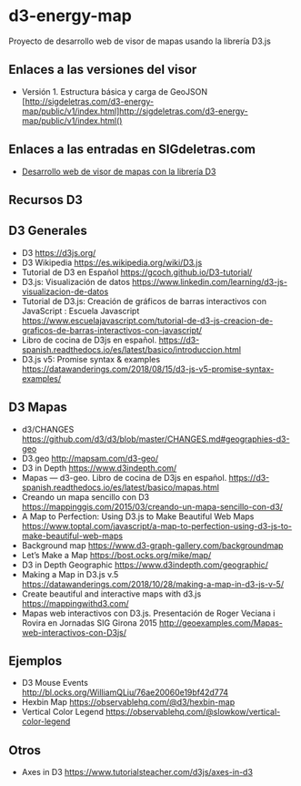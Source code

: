 # d3-energy-map

Proyecto de desarrollo web de visor de mapas usando la librería D3.js

## Enlaces a las versiones del visor

- Versión 1. Estructura básica y carga de GeoJSON [http://sigdeletras.com/d3-energy-map/public/v1/index.html]http://sigdeletras.com/d3-energy-map/public/v1/index.html()

## Enlaces a las entradas en SIGdeletras.com

- [Desarrollo web de visor de mapas con la librería D3](http://sigdeletras.com/2021/desarrollo-web-de-visor-de-mapas-con-la-libreria-d3/) 

## Recursos D3

## D3 Generales

- D3 https://d3js.org/
- D3 Wikipedia https://es.wikipedia.org/wiki/D3.js
- Tutorial de D3 en Español  https://gcoch.github.io/D3-tutorial/
- D3.js: Visualización de datos https://www.linkedin.com/learning/d3-js-visualizacion-de-datos
- Tutorial de D3.js: Creación de gráficos de barras interactivos con JavaScript : Escuela Javascript  https://www.escuelajavascript.com/tutorial-de-d3-js-creacion-de-graficos-de-barras-interactivos-con-javascript/
- Libro de cocina de D3js en español. https://d3-spanish.readthedocs.io/es/latest/basico/introduccion.html
- D3.js v5: Promise syntax & examples https://datawanderings.com/2018/08/15/d3-js-v5-promise-syntax-examples/

## D3 Mapas

- d3/CHANGES https://github.com/d3/d3/blob/master/CHANGES.md#geographies-d3-geo
- D3.geo http://mapsam.com/d3-geo/
- D3 in Depth https://www.d3indepth.com/
- Mapas — d3-geo. Libro de cocina de D3js en español. https://d3-spanish.readthedocs.io/es/latest/basico/mapas.html
- Creando un mapa sencillo con D3 https://mappinggis.com/2015/03/creando-un-mapa-sencillo-con-d3/
- A Map to Perfection: Using D3.js to Make Beautiful Web Maps https://www.toptal.com/javascript/a-map-to-perfection-using-d3-js-to-make-beautiful-web-maps
- Background map https://www.d3-graph-gallery.com/backgroundmap
- Let’s Make a Map https://bost.ocks.org/mike/map/
- D3 in Depth Geographic https://www.d3indepth.com/geographic/
- Making a Map in D3.js v.5 https://datawanderings.com/2018/10/28/making-a-map-in-d3-js-v-5/
- Create beautiful and interactive maps with d3.js https://mappingwithd3.com/
- Mapas web interactivos con D3.js. Presentación de Roger Veciana i Rovira en Jornadas SIG Girona 2015 http://geoexamples.com/Mapas-web-interactivos-con-D3js/

## Ejemplos
- D3 Mouse Events http://bl.ocks.org/WilliamQLiu/76ae20060e19bf42d774
- Hexbin Map https://observablehq.com/@d3/hexbin-map
- Vertical Color Legend https://observablehq.com/@slowkow/vertical-color-legend
  
## Otros
- Axes in D3 https://www.tutorialsteacher.com/d3js/axes-in-d3